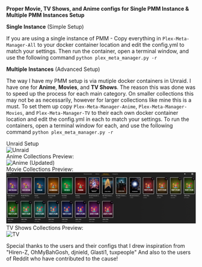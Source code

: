 **Proper Movie, TV Shows, and Anime configs for Single PMM Instance & Multiple PMM Instances Setup**


**Single Instance** (Simple Setup)

If you are using a single instance of PMM - Copy everything in ```Plex-Meta-Manager-All``` to your docker container location and edit the config.yml to match your settings. Then run the container, open a terminal window, and use the following command ```python plex_meta_manager.py -r```


**Multiple Instances** (Advanced Setup)

The way I have my PMM setup is via mutiple docker containers in Unraid. I have one for **Anime**, **Movies**, and **TV Shows**. The reason this was done was to speed up the process for each main category. On smaller collections this may not be as necessarily, however for larger collections like mine this is a must. To set them up copy ```Plex-Meta-Manager-Anime```, ```Plex-Meta-Manager-Movies```, and ```Plex-Meta-Manager-TV``` to their each own docker container location and edit the config.yml in each to match your settings. To run the containers, open a terminal window for each, and use the following command ```python plex_meta_manager.py -r```


Unraid Setup
<br>
![Unraid](https://user-images.githubusercontent.com/29973406/171271756-d1ef3a43-c6ff-40c8-991c-52ab4ae3ba49.png)
<br>
Anime Collections Preview: <br>
![Anime (Updated)](https://user-images.githubusercontent.com/29973406/171267124-09064e96-ce22-4c89-affd-dc1b1a61e6f1.png)
<br>
Movie Collections Preview: <br>
![Movies](Movies.png)
<br>
TV Shows Collections Preview: <br>
![TV](https://user-images.githubusercontent.com/29973406/171267202-af90b4d3-d2b5-4d18-a5c9-923d7c7c79ff.png)
<br>

Special thanks to the users and their configs that I drew inspiration from
"Hiren-Z, OhMyBahGosh, djnield, Glasti1, tuxpeople" 
And also to the users of Reddit who have contributed to the cause!
